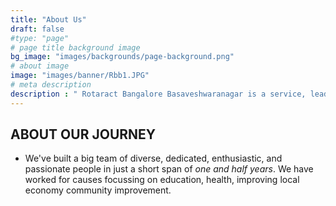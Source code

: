 ```yaml
---
title: "About Us"
draft: false
#type: "page"
# page title background image
bg_image: "images/backgrounds/page-background.png"
# about image
image: "images/banner/Rbb1.JPG"
# meta description
description : " Rotaract Bangalore Basaveshwaranagar is a service, leadership, professional, and community service organization recondignised by Rotary international, located in Bangalore, Karnataka. We are a team of young minds who want to give the society a meaningful service and take back some values from it. We are all striving towards our personal growth by helping each other out in the areas we are good in"
---
```


## ABOUT OUR JOURNEY

- We've built a big team of diverse, dedicated, enthusiastic, and passionate people in just a short span of _one and half years_. We have worked for causes focussing on education, health, improving local economy community improvement.
